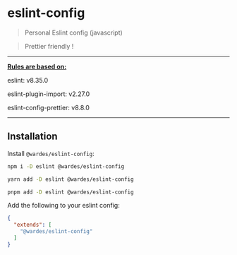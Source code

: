 # eslint-config

> Personal Eslint config (javascript)

> Prettier friendly !

---
<b><ins>Rules are based on:</ins></b>

eslint: v8.35.0

eslint-plugin-import: v2.27.0

eslint-config-prettier: v8.8.0

---
## Installation

Install `@wardes/eslint-config`:
``` bash
npm i -D eslint @wardes/eslint-config
```

``` bash
yarn add -D eslint @wardes/eslint-config
```

``` bash
pnpm add -D eslint @wardes/eslint-config
```

Add the following to your eslint config:

```json
{
  "extends": [
    "@wardes/eslint-config"
  ]
}
```
